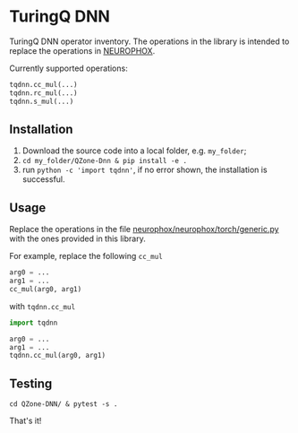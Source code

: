 # TuringQ DNN

TuringQ DNN operator inventory.
The operations in the library is intended to replace the operations in [NEUROPHOX](https://github.com/solgaardlab/neurophox/blob/61fb6f78441176ff8e82a41fcd3e7778b0809e99/neurophox/torch/generic.py#L436-L447). 

Currently supported operations:

```python
tqdnn.cc_mul(...)
tqdnn.rc_mul(...)
tqdnn.s_mul(...)
```

## Installation

1. Download the source code into a local folder, e.g. `my_folder`;
2. `cd my_folder/QZone-Dnn & pip install -e .`
3. run `python -c 'import tqdnn'`, if no error shown, the installation is successful.

## Usage

Replace the operations in the file [neurophox/neurophox/torch/generic.py](https://github.com/solgaardlab/neurophox/blob/61fb6f78441176ff8e82a41fcd3e7778b0809e99/neurophox/torch/generic.py) with the ones provided in this library.

For example, replace the following `cc_mul`

```python
arg0 = ...
arg1 = ...
cc_mul(arg0, arg1)
```

with `tqdnn.cc_mul`

```python
import tqdnn

arg0 = ...
arg1 = ...
tqdnn.cc_mul(arg0, arg1)
```

## Testing

`cd QZone-DNN/ & pytest -s .`

That's it!
